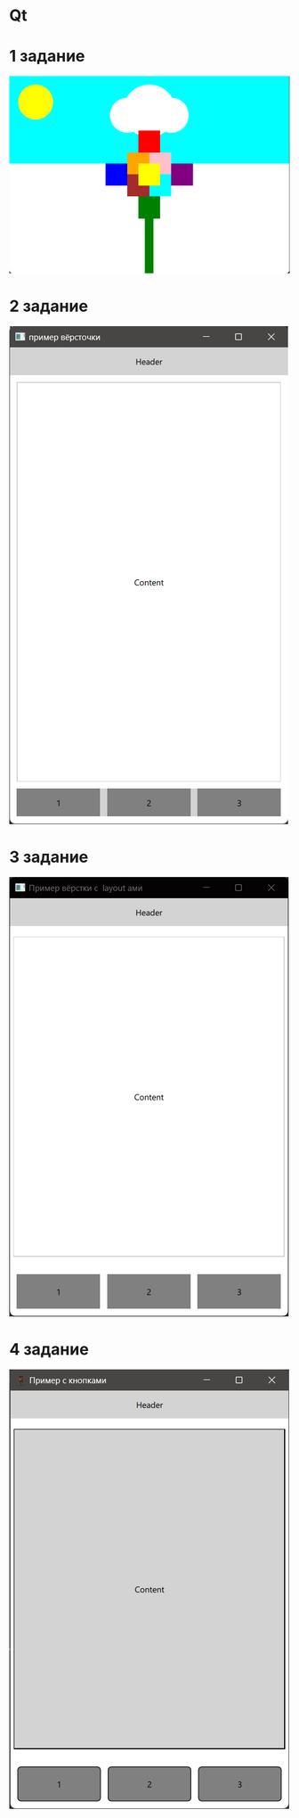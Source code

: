 # Qt
# 1 задание 
![1](/screenshots/{32DCBAF4-E9BE-490D-BA18-D0B5CA4882A2}.png)
# 2 задание
![2](/screenshots/{0A352D8F-3347-42EA-88D5-9E6C01313A46}.png)
# 3 задание
![3](/screenshots/{95E160BE-35E7-4A6C-95CE-C3FDCE798C42}.png)
# 4 задание
![4](/screenshots/{2FA02D5D-D336-4009-97E8-0BF3ED13B08C}.png)



